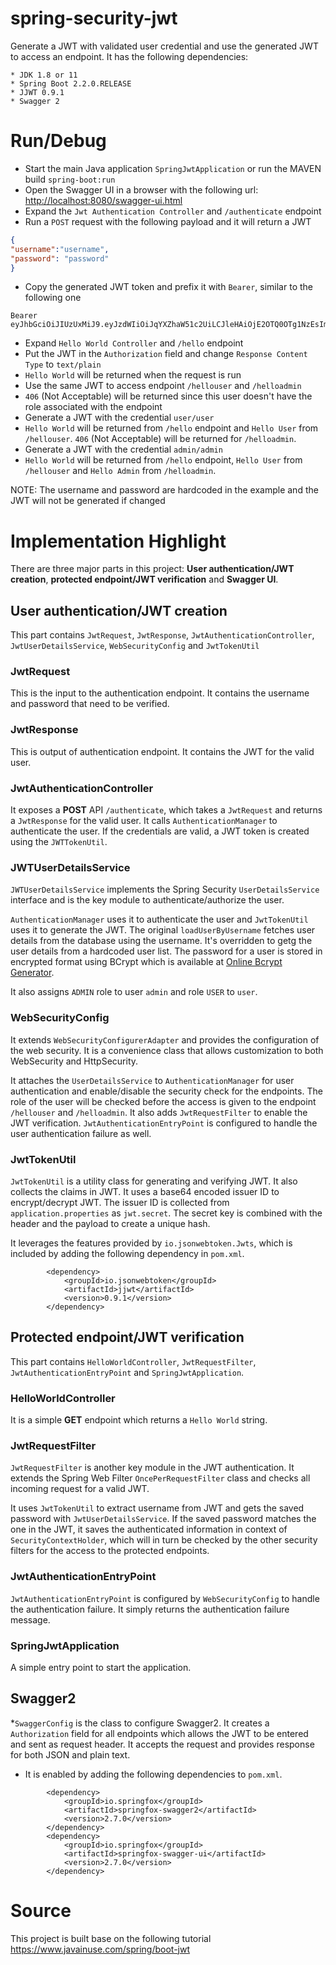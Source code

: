 # spring-security-jwt
Generate a JWT with validated user credential and use the generated JWT to access an endpoint. It has the following dependencies:

    * JDK 1.8 or 11
    * Spring Boot 2.2.0.RELEASE
    * JJWT 0.9.1
    * Swagger 2

# Run/Debug
* Start the main Java application `SpringJwtApplication` or run the MAVEN build `spring-boot:run`
* Open the Swagger UI in a browser with the following url: [http://localhost:8080/swagger-ui.html](http://localhost:8080/swagger-ui.html)
* Expand the `Jwt Authentication Controller` and `/authenticate` endpoint
* Run a `POST` request with the following payload and it will return a JWT

``` json
{
"username":"username",
"password": "password"
}
```
* Copy the generated JWT token and prefix it with `Bearer`, similar to the following one

```
Bearer eyJhbGciOiJIUzUxMiJ9.eyJzdWIiOiJqYXZhaW51c2UiLCJleHAiOjE2OTQ0OTg1NzEsImlhdCI6MTY5NDQ4MDU3MX0.b9BYxjVLeJ4FTC40RRRMNXQ81uF0W0g_usS8wRqVisd_VEDvYYZa7gquFQnWDVl14Iu6d_KqkfdODFLxMk5wSg
```
* Expand `Hello World Controller` and `/hello` endpoint
* Put the JWT in the `Authorization` field and change `Response Content Type` to `text/plain`
* `Hello World` will be returned when the request is run
* Use the same JWT to access endpoint `/hellouser` and `/helloadmin`
* `406` (Not Acceptable) will be returned since this user doesn't have the role associated with the endpoint
* Generate a JWT with the credential `user/user`
* `Hello World` will be returned from `/hello` endpoint and `Hello User` from `/hellouser`.  `406` (Not Acceptable) will be returned for `/helloadmin`.
*  Generate a JWT with the credential `admin/admin`
* `Hello World` will be returned from `/hello` endpoint, `Hello User` from `/hellouser` and `Hello Admin` from `/helloadmin`.

NOTE: The username and password are hardcoded in the example and the JWT will not be generated if changed

# Implementation Highlight
There are three major parts in this project: **User authentication/JWT creation**, **protected endpoint/JWT verification** and **Swagger UI**.

## User authentication/JWT creation
This part contains `JwtRequest`, `JwtResponse`, `JwtAuthenticationController`, `JwtUserDetailsService`, `WebSecurityConfig` and `JwtTokenUtil` 
### JwtRequest
This is the input to the authentication endpoint. It contains the username and password that need to be verified.

### JwtResponse
This is output of authentication endpoint. It contains the JWT for the valid user.

### JwtAuthenticationController
It exposes a **POST** API `/authenticate`, which takes a `JwtRequest` and returns a `JwtResponse` for the valid user. It calls `AuthenticationManager` to authenticate the user. If the credentials are valid, a JWT token is created using the `JWTTokenUtil`.

### JWTUserDetailsService
`JWTUserDetailsService` implements the Spring Security `UserDetailsService` interface and is the key module to authenticate/authorize the user. 

`AuthenticationManager` uses it to authenticate the user and `JwtTokenUtil` uses it to generate the JWT. 
The original `loadUserByUsername` fetches user details from the database using the username. It's overridden to getg the user details from a hardcoded user list. The password for a user is stored in encrypted format using BCrypt which is available at [Online Bcrypt Generator](https://www.javainuse.com/onlineBcrypt).

It also assigns `ADMIN` role to user `admin` and role `USER` to `user`.

### WebSecurityConfig
It extends `WebSecurityConfigurerAdapter` and provides the configuration of the web security. It is a convenience class that allows customization to both WebSecurity and HttpSecurity.

It attaches the `UserDetailsService` to `AuthenticationManager` for user authentication and enable/disable the security check for the endpoints. The role of the user will be checked before the access is given to the endpoint `/hellouser` and `/helloadmin`. It also adds `JwtRequestFilter` to enable the JWT verification. `JwtAuthenticationEntryPoint` is configured to handle the user authentication failure as well.

### JwtTokenUtil
`JwtTokenUtil` is a utility class for generating and verifying JWT. It also collects the claims in JWT. 
It uses a base64 encoded issuer ID to encrypt/decrypt JWT. The issuer ID is collected from `application.properties` as `jwt.secret`. The secret key is combined with the header and the payload to create a unique hash. 

It leverages the features provided by `io.jsonwebtoken.Jwts`, which is included by adding the following dependency in `pom.xml`.

```
		<dependency>
			<groupId>io.jsonwebtoken</groupId>
			<artifactId>jjwt</artifactId>
			<version>0.9.1</version>
		</dependency>

```
## Protected endpoint/JWT verification
This part contains `HelloWorldController`, `JwtRequestFilter`, `JwtAuthenticationEntryPoint` and `SpringJwtApplication`.

### HelloWorldController
It is a simple **GET** endpoint which returns a `Hello World` string.

### JwtRequestFilter
`JwtRequestFilter` is another key module in the JWT authentication. It extends the Spring Web Filter `OncePerRequestFilter` class and checks all incoming request for a valid JWT. 

It uses `JwtTokenUtil` to extract username from JWT and gets the saved password with `JwtUserDetailsService`. If the saved password matches the one in the JWT, it saves the authenticated information in context of `SecurityContextHolder`, which will in turn be checked by the other security filters for the access to the protected endpoints.

### JwtAuthenticationEntryPoint
`JwtAuthenticationEntryPoint` is configured by `WebSecurityConfig` to handle the authentication failure. It simply returns the authentication failure message.

### SpringJwtApplication
A simple entry point to start the application.

## Swagger2
*`SwaggerConfig` is the class to configure Swagger2. It creates a `Authorization` field for all endpoints which allows the JWT to be entered and sent as request header. It accepts the request and provides response for both JSON and plain text.
* It is enabled by adding the following dependencies to `pom.xml`.

```
		<dependency>
			<groupId>io.springfox</groupId>
			<artifactId>springfox-swagger2</artifactId>
			<version>2.7.0</version>
		</dependency>
		<dependency>
			<groupId>io.springfox</groupId>
			<artifactId>springfox-swagger-ui</artifactId>
			<version>2.7.0</version>
		</dependency>
```

# Source
This project is built base on the following tutorial
https://www.javainuse.com/spring/boot-jwt